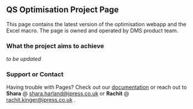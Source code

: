 ## QS Optimisation Project Page  

This page contains the latest version of the optimisation webapp and the Excel macro. The page is owned and operated by DMS product team. 

### What the project aims to achieve  
*to be updated*  

### Support or Contact

Having trouble with Pages? Check out our [documentation](https://rachitkinger.github.io/qs-optimisation/faq.md) or reach out to  
**Shara** @ shara.harland@jpress.co.uk or **Rachit** @ rachit.kinger@jpress.co.uk .
